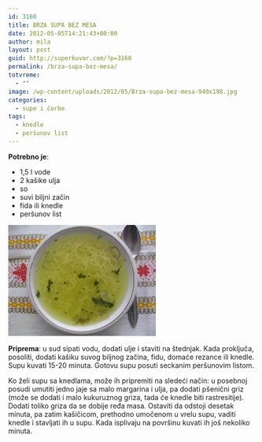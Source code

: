 ```yaml
---
id: 3160
title: BRZA SUPA BEZ MESA
date: 2012-05-05T14:21:43+00:00
author: mila
layout: post
guid: http://superkuvar.com/?p=3160
permalink: /brza-supa-bez-mesa/
totvreme:
  - ""
image: /wp-content/uploads/2012/05/Brza-supa-bez-mesa-940x198.jpg
categories:
  - supe i čorbe
tags:
  - knedle
  - peršunov list
---
```

**Potrebno je**:

  * 1,5 l vode
  * 2 kašike ulja
  * so
  * suvi biljni začin
  * fida ili knedle
  * peršunov list

<img class="alignnone size-medium wp-image-3163" title="Brza supa bez mesa" src="/wp-content/uploads/2012/05/Brza-supa-bez-mesa-1024x768.jpg" alt="" width="300" height="225" /> 

**Priprema**: u sud sipati vodu, dodati ulje i staviti na štednjak. Kada proključa, posoliti, dodati kašiku suvog biljnog začina, fidu, domaće rezance ili knedle. Supu kuvati 15-20 minuta. Gotovu supu posuti seckanim peršunovim listom.

Ko želi supu sa knedlama, može ih pripremiti na sledeći način: u posebnoj posudi umutiti jedno jaje sa malo margarina i ulja, pa dodati pšenični griz (može se dodati i malo kukuruznog griza, tada će knedle biti rastresitije). Dodati toliko griza da se dobije ređa masa. Ostaviti da odstoji desetak minuta, pa zatim kašičicom, prethodno umočenom u vrelu supu, vaditi knedle i stavljati ih u supu. Kada isplivaju na površinu kuvati ih još nekoliko minuta.